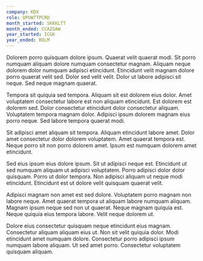 ```yaml
---
company: KDX
role: UPUWTTPCRD
month_started: SKKKLTT
month_ended: CCAZGAW
year_started: ICGK
year_ended: ROLM
---
```


Dolorem porro quisquam dolore ipsum. Quaerat velit quaerat modi. Sit porro numquam aliquam dolore numquam consectetur magnam. Aliquam neque dolorem dolor numquam adipisci etincidunt. Etincidunt velit magnam dolore porro quaerat velit sed. Dolor sed velit velit. Dolor ut labore adipisci sit neque. Sed neque magnam quaerat.

Tempora sit quiquia sed tempora. Aliquam sit est dolorem eius dolor. Amet voluptatem consectetur labore est non aliquam etincidunt. Est dolorem est dolorem sed. Dolor consectetur etincidunt dolor consectetur aliquam. Voluptatem tempora magnam dolor. Adipisci ipsum dolorem magnam eius porro neque. Sed labore tempora quaerat modi.

Sit adipisci amet aliquam sit tempora. Aliquam etincidunt labore amet. Dolor amet consectetur dolor dolorem voluptatem. Amet quaerat tempora est. Neque porro sit non porro dolorem amet. Ipsum est numquam dolorem amet etincidunt.

Sed eius ipsum eius dolore ipsum. Sit ut adipisci neque est. Etincidunt ut sed numquam aliquam ut adipisci voluptatem. Porro adipisci dolor dolor quisquam. Porro ut dolor tempora. Non adipisci aliquam ut neque modi etincidunt. Etincidunt est ut dolore velit quisquam quaerat velit.

Adipisci magnam non amet est sed dolore. Voluptatem porro magnam non labore neque. Amet quaerat tempora ut aliquam labore numquam aliquam. Magnam ipsum neque sed non ut quaerat. Neque magnam quiquia est. Neque quiquia eius tempora labore. Velit neque dolorem ut.

Dolore eius consectetur quisquam neque etincidunt eius magnam. Consectetur aliquam aliquam eius ut. Non sit velit quiquia dolor. Modi etincidunt amet numquam dolore. Consectetur porro adipisci ipsum numquam labore aliquam. Ut sed amet porro. Consectetur voluptatem quisquam aliquam.
    